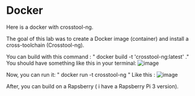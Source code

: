 # Docker

Here is a docker with crosstool-ng.

The goal of this lab was to create a Docker image (container) and install a cross-toolchain (Crosstool-ng).

You can build with this command : " docker build -t 'crosstool-ng:latest' ."
You should have something like this in your terminal:
![image](https://user-images.githubusercontent.com/72147223/116995807-d0270c00-acda-11eb-93a9-6ca78d6400a7.png)

Now, you can run it: " docker run -t crosstool-ng "
Like this : 
![image](https://user-images.githubusercontent.com/72147223/116995951-06648b80-acdb-11eb-8331-bb1f9e7eb222.png)

After, you can build on a Rapsberry ( i have a Rapsberry Pi 3 version).
